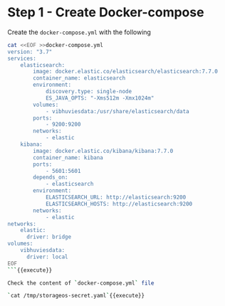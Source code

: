 # Step 1 - Create Docker-compose

Create the `docker-compose.yml` with the following

```bash
cat <<EOF >>docker-compose.yml
version: "3.7"
services:
    elasticsearch:
        image: docker.elastic.co/elasticsearch/elasticsearch:7.7.0
        container_name: elasticsearch
        environment:
            discovery.type: single-node
            ES_JAVA_OPTS: "-Xms512m -Xmx1024m"
        volumes:
            - vibhuviesdata:/usr/share/elasticsearch/data
        ports:
            - 9200:9200
        networks:
            - elastic
    kibana:
        image: docker.elastic.co/kibana/kibana:7.7.0
        container_name: kibana
        ports:
            - 5601:5601
        depends_on:
            - elasticsearch
        environment:
            ELASTICSEARCH_URL: http://elasticsearch:9200
            ELASTICSEARCH_HOSTS: http://elasticsearch:9200
        networks:
            - elastic
networks:
    elastic:
      driver: bridge  
volumes:
    vibhuviesdata:
      driver: local
EOF
```{{execute}}

Check the content of `docker-compose.yml` file 

`cat /tmp/storageos-secret.yaml`{{execute}}


